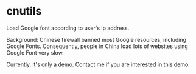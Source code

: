 cnutils
=======

Load Google font according to user's ip address. 

Background: Chinese firewall banned most Google resources, including Google Fonts. Consequently, people in China load lots of websites using Google Font very slow.

Currently, it's only a demo. Contact me if you are interested in this demo.

